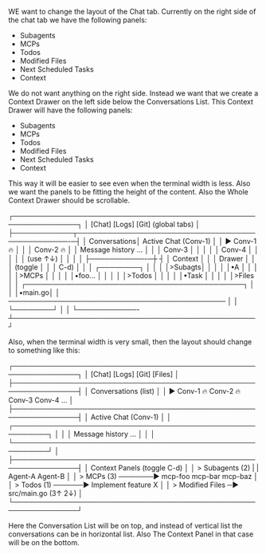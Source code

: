 WE want to change the layout of the Chat tab. Currently on the right side of the chat tab we have the following panels:
- Subagents
- MCPs
- Todos
- Modified Files
- Next Scheduled Tasks
- Context

We do not want anything on the right side. Instead we want that we create a Context Drawer on the left side below the Conversations List. This Context Drawer will have the following panels:
- Subagents
- MCPs
- Todos
- Modified Files
- Next Scheduled Tasks
- Context

This way it will be easier to see even when the terminal width is less. Also we want the panels to be fitting the height of the content. Also the Whole Context Drawer should be scrollable.

┌───────────────────────────────────────────────────────────────┐
│ [Chat] [Logs] [Git]           (global tabs)                   │
├────────────┬────────────────────────────────────────────────-─┤
│ Conversations│  Active Chat (Conv-1)                          │
│ ► Conv-1 🔥 │                                                 │
│   Conv-2 🔥 │ │  Message history …                         │  │
│   Conv-3    │ │                                            │  │
│   Conv-4    │ │                                            │  │
│ (use ↑↓)    │ │                                            │  │
├───────────-─┼                                                 ┤
│ Context     │                                                 │
│ Drawer      │                                                 │
│ (toggle     │                                                 │
│ C-d)        │                                                 │
│ ┌────────┐  │                                                 │
│ │>Subagts│  │                                                 │
│ │•A      │  │                                                 │
│ │>MCPs   │  │                                                 │
│ │•foo…   │  │                                                 │
│ │>Todos  │  │                                                 │
│ │•Task   │  │                                                 │
│ │>Files  │  │ ┌────────────────────────────────────────────┐  │
│ │•main.go│  │  ────────────────────────────────────────────   │
│ └────────┘  │                                                 │
└────────────-┴─────────────────────────────────────────────────┘


Also, when the terminal width is very small, then the layout should change to something like this:


┌───────────────────────────────────────────────────────────────┐
│ [Chat] [Logs] [Git] [Files]                                   │
├───────────────────────────────────────────────────────────────┤
│ Conversations (list)                                          │
│ ► Conv-1 🔥  Conv-2 🔥  Conv-3  Conv-4  …                    │
├───────────────────────────────────────────────────────────────┤
│ Active Chat (Conv-1)                                          │
│ ┌─────────────────────────────────────────────────────────┐ │
│ │ Message history …                                       │ │
│ └─────────────────────────────────────────────────────────┘ │
├───────────────────────────────────────────────────────────────┤
│ Context Panels (toggle C-d)                                   │
│ > Subagents (2)                                               |
|    Agent-A  Agent-B                                           │
│ > MCPs (3) ───────► mcp-foo  mcp-bar  mcp-baz                 │
│ > Todos (1) ──────► Implement feature X                       │
│ > Modified Files ─► src/main.go (3↑ 2↓)                       │
└───────────────────────────────────────────────────────────────┘


Here the Conversation List will be on top, and instead of vertical list the conversations can be in horizontal list. Also The Context Panel in that case will be on the bottom. 

